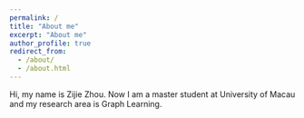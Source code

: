 ```yaml
---
permalink: /
title: "About me"
excerpt: "About me"
author_profile: true
redirect_from: 
  - /about/
  - /about.html
---
```


Hi, my name is Zijie Zhou. Now I am a master student at University of Macau and my research area is Graph Learning.